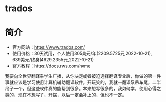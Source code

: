 # trados

# 简介

- 官方网站：<https://www.trados.com/>
- 使用价格：30天试用，个人使用305美元/年(2209.5725元,2022-10-21), 639美元/终身(4629.2355元,2022-10-21)
- 官方教程：<https://docs.rws.com/home>

我要向全世界翻译系学生广播，从你决定或者被迫选择翻译专业后，你做的第一件事就应该是学习使用计算机辅助翻译软件。开玩笑的，我就一翻译系吊车尾，二半吊子一个，但这些软件真的能帮到很多。本来想写很多的，我如何学，使用心得之类的，现在不想写了，开摆，以后一定会补上的，但也不一定。